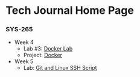 # Tech Journal Home Page

### SYS-265

* Week 4
  * Lab #3: [Docker Lab](sys-265/lab-3-docker.md)
  * Project: [Docker](sys-265/project-docker.md)
* Week 5
  * Lab: [Git and Linux SSH Script](sys-265/git-and-linux-ssh-scripts.md)

